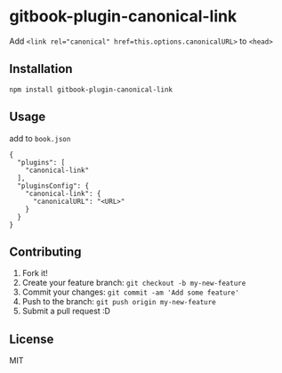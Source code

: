 # gitbook-plugin-canonical-link

Add `<link rel="canonical" href=this.options.canonicalURL>` to `<head>`

## Installation

    npm install gitbook-plugin-canonical-link

## Usage

add to `book.json`

```
{
  "plugins": [
    "canonical-link"
  ],
  "pluginsConfig": {
    "canonical-link": {
      "canonicalURL": "<URL>"
    }
  }
}
```

## Contributing

1. Fork it!
2. Create your feature branch: `git checkout -b my-new-feature`
3. Commit your changes: `git commit -am 'Add some feature'`
4. Push to the branch: `git push origin my-new-feature`
5. Submit a pull request :D

## License

MIT